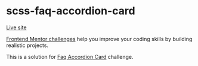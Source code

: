 # scss-faq-accordion-card

[Live site](https://scss-faq-accordion-card.netlify.app/)

[Frontend Mentor challenges](https://www.frontendmentor.io/) help you improve your coding skills by building realistic projects.

This is a solution for [Faq Accordion Card](https://www.frontendmentor.io/challenges/faq-accordion-card-XlyjD0Oam) challenge.